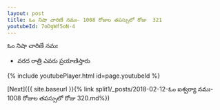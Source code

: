```yaml
---
layout: post
title: ఓం నిషా చారిణే నమః- 1008 రోజుల తపస్సులో రోజు  321
youtubeId: 7oDgWf5oN-4
---
```

 
 
 ఓం నిషా చారిణే నమః  
 
 -  వరద రాత్రి ఎవరు ప్రయాణిస్తారు 
 
  
 
  
 
 
 
 
 
 


{% include youtubePlayer.html id=page.youtubeId %}
 
[Next]({{ site.baseurl }}{% link  split1/_posts/2018-02-12-ఓం ఐశ్వర్యా నమః- 1008 రోజుల తపస్సులో రోజు  320.md%})
 
